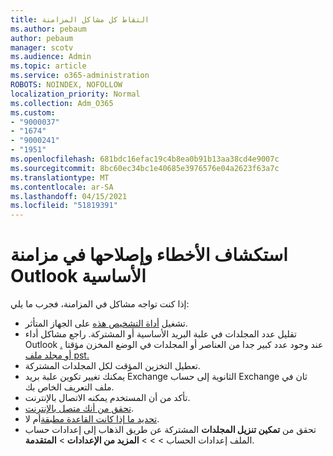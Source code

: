 ```yaml
---
title: التقاط كل مشاكل المزامنة
ms.author: pebaum
author: pebaum
manager: scotv
ms.audience: Admin
ms.topic: article
ms.service: o365-administration
ROBOTS: NOINDEX, NOFOLLOW
localization_priority: Normal
ms.collection: Adm_O365
ms.custom:
- "9000037"
- "1674"
- "9000241"
- "1951"
ms.openlocfilehash: 681bdc16efac19c4b8ea0b91b13aa38cd4e9007c
ms.sourcegitcommit: 8bc60ec34bc1e40685e3976576e04a2623f63a7c
ms.translationtype: MT
ms.contentlocale: ar-SA
ms.lasthandoff: 04/15/2021
ms.locfileid: "51819391"
---
```

# <a name="basic-outlook-sync-troubleshooting"></a>استكشاف الأخطاء وإصلاحها في مزامنة Outlook الأساسية

إذا كنت تواجه مشاكل في المزامنة، فجرب ما يلي:

- تشغيل [أداة التشخيص هذه](https://aka.ms/sara-outlooksendreceive) على الجهاز المتأثر.
- تقليل عدد المجلدات في علبة البريد الأساسية أو المشتركة. راجع مشاكل أداء Outlook عند وجود عدد كبير جدا من العناصر أو المجلدات في الوضع المخزن مؤقتا [. أو مجلد ملف pst.](https://support.microsoft.com/help/2768656/outlook-performance-issues-when-there-are-too-many-items-or-folders-in)
- تعطيل التخزين المؤقت لكل المجلدات المشتركة.
- يمكنك تغيير تكوين علبة بريد Exchange الثانوية إلى حساب Exchange ثان في ملف التعريف الخاص بك.
- تأكد من أن المستخدم يمكنه الاتصال بالإنترنت. 
- [تحقق من أنك متصل بالإنترنت](https://support.office.com/article/2460e4a8-16c7-47fc-b204-b1549275aac9).
- [تحديد ما إذا كانت القاعدة مطبقة](https://support.office.com/article/C24F5DEA-9465-4DF4-AD17-A50704D66C59)أم لا.
- تحقق من **تمكين تنزيل المجلدات** المشتركة عن طريق الذهاب إلى إعدادات حساب الملف إعدادات الحساب  >    >    >  **المزيد من الإعدادات**  >  **المتقدمة**.
